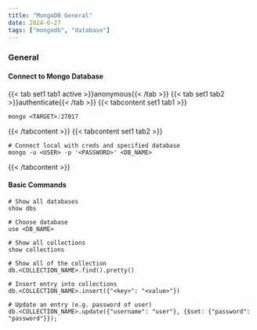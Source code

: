 ```yaml
---
title: "MongoDB General"
date: 2024-6-27
tags: ["mongodb", "database"]
---
```


### General

#### Connect to Mongo Database

{{< tab set1 tab1 active >}}anonymous{{< /tab >}}
{{< tab set1 tab2 >}}authenticate{{< /tab >}}
{{< tabcontent set1 tab1 >}}

<div>

```console
mongo <TARGET>:27017
```

</div>

{{< /tabcontent >}}
{{< tabcontent set1 tab2 >}}

<div>

```console
# Connect local with creds and specified database
mongo -u <USER> -p '<PASSWORD>' <DB_NAME>
```

</div>

{{< /tabcontent >}}

#### Basic Commands

<div>

```console
# Show all databases
show dbs
```

```console
# Choose database
use <DB_NAME>
```

```console
# Show all collections
show collections
```

```console
# Show all of the collection
db.<COLLECTION_NAME>.find().pretty()
```

```console
# Insert entry into collections
db.<COLLECTION_NAME>.insert({"<key>": "<value>"})
```

```console
# Update an entry (e.g. password of user)
db.<COLLECTION_NAME>.update({"username": "user"}, {$set: {"password": "password"}});
```

</div>

<br>